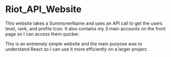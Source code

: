 # Riot_API_Website

This website takes a SummonerName and uses an API call to get the users level, rank, and profile Icon. It also contains my 3 main accounts on the front page so I can access them quicker.

This is an extremely simple website and the main purpose was to understand React so I can use it more efficiently on a larger project.
